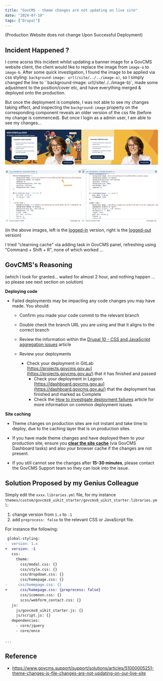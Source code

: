 ```yaml
---
title: "GovCMS - theme changes are not updating on live site"
date: "2024-07-19"
tags: ["Drupal"]
---
```




(Production Website does not change Upon Successful Deployment)


## Incident Happened ?

I come acorss this incident whilst updating a banner image for a GovCMS website client, the client would like to replace the image from `image-a` to `image-b`. After some quick investigation, I found the image to be applied via css styling: `background-image: url(/site/../../image-a)`, so I simply changed the line to ``background-image: url(/site/../../image-b)`, made some adjustment to the position/cover etc, and have everything merged & deployed onto the production.

But once the deployment is complete, I was not able to see my changes taking effect, and inspecting the `background-image` property on the corresponding component reveals an older version of the css file (before my change is commenced). But once I login as a admin user, I am able to see my changes...

![2024-07-19T125605](2024-07-19T125605.png)

![2024-07-19T125541](2024-07-19T125541.png)

(in the above images, left is the <u>logged-in</u> version, right is the <u>logged-out</u> version)

I tried "clearning cache" via adding task in GovCMS panel, refreshing using "Command + Shift + R", none of which worked ...



## GovCMS's Reasoning

(which I took for granted... waited for almost 2 hour, and nothing happen ... so please see next section on solution)

**Deploying code**

-   Failed deployments may be impacting any code changes you may have made. You should:

    -   Confirm you made your code commit to the relevant branch

    -   Double check the branch URL you are using and that it aligns to the correct branch

    -   Review the information within the [Drupal 10 - CSS and JavaScript aggregation issues](https://www.govcms.support/support/solutions/articles/51000363726-drupal-10-css-and-javascript-aggregation-issues) article

    -   Review your deployments
        -   Check your deployment in GitLab [https://projects.govcms.gov.au](https://projects.govcms.gov.au/) that it has finished and passed
            -   Check your deployment in Lagoon [https://dashboard.govcms.gov.au](https://dashboard.govcms.gov.au/) that the deployment has finished and marked as Complete
            -   Check the [How to investigate deployment failures](https://www.govcms.support/support/solutions/articles/51000300881-how-to-investigate-deployment-failures) article for more information on common deployment issues

**Site caching**

-   Theme changes on production sites are not instant and take time to deploy, due to the caching layer that is on production sites.

-   If you have made theme changes and have deployed them to your production site, ensure you [**clear the site cache**](https://www.govcms.support/a/solutions/articles/51000004985) (via GovCMS Dashboard tasks) and also your browser cache if the changes are not present.

-   If you still cannot see the changes after **15-30 minutes**, please contact the GovCMS Support team so they can look into the issue.



## Solution Proposed by my Genius Colleague

Simply edit the `xxxx.libraries.yml` file, for my instance `themes/custom/govcms8_uikit_starter/govcms8_uikit_starter.libraries.yml`:

1.   change version from `1.x` to `-1`
2.   add `preprocess: false` to the relevant CSS or JavaScript file.



For instance the following:

```diff
 global-styling:
-  version: 1.x
+  version: -1
   css:
     theme:
       css/modal.css: {}
       css/style.css: {}
       css/dropdown.css: {}
       css/homepage.css: {}
-     css/homepage.css: {}
+      css/homepage.css: {preprocess: false}
       css/icomoon.css: {}
       scss/webform_contact.css: {}
   js:
     js/govcms8_uikit_starter.js: {}
     js/script.js: {}
   dependencies:
     - core/jquery
     - core/once

...
```






## Reference

- https://www.govcms.support/support/solutions/articles/51000005251-theme-changes-js-file-changes-are-not-updating-on-our-live-site
